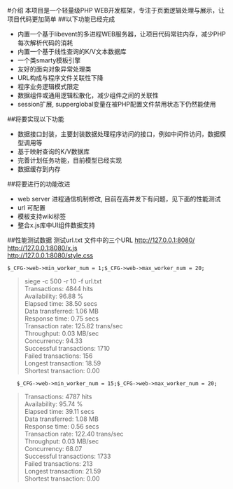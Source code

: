 #介绍
本项目是一个轻量级PHP WEB开发框架，专注于页面逻辑处理与展示，让项目代码更加简单
##以下功能已经完成
  * 内置一个基于libevent的多进程WEB服务器，让项目代码常驻内存，减少PHP每次解析代码的消耗
  * 内置一个基于线性查询的K/V文本数据库
  * 一个类smarty模板引擎
  * 友好的面向对象异常处理类
  * URL构成与程序文件关联性下降
  * 程序业务逻辑模式限定
  * 数据组件或通用逻辑松散化，减少组件之间的关联性
  * session扩展, supperglobal变量在被PHP配置文件禁用状态下仍然能使用

##将要实现以下功能
  * 数据接口封装，主要封装数据处理程序访问的接口，例如中间件访问，数据模型调用等
  * 基于映射查询的K/V数据库
  * 完善计划任务功能，目前模型已经实现
  * 数据缓存到内存

##将要进行的功能改进
  * web server 进程通信机制修改, 目前在高并发下有问题，见下面的性能测试
  * url 可配置
  * 模板支持wiki标签
  * 整合x.js库中UI组件数据支持

##性能测试数据
测试url.txt 文件中的三个URL
    http://127.0.0.1:8080/  
    http://127.0.0.1:8080/x.js  
    http://127.0.0.1:8080/style.css  


`$_CFG->web->min_worker_num = 1;$_CFG->web->max_worker_num = 20;`

>   siege -c 500 -r 10 -f url.txt  
>    Transactions:               4844 hits  
>   Availability:              96.88 %  
>   Elapsed time:              38.50 secs  
>   Data transferred:           1.06 MB  
>   Response time:              0.75 secs  
>   Transaction rate:         125.82 trans/sec  
>    Throughput:             0.03 MB/sec  
>    Concurrency:               94.33  
>   Successful transactions:        1710  
>   Failed transactions:             156  
>    Longest transaction:           18.59  
>   Shortest transaction:           0.00  
  
  
`   $_CFG->web->min_worker_num = 15;$_CFG->web->max_worker_num = 20;` 
>   Transactions:               4787 hits  
>   Availability:              95.74 %  
>   Elapsed time:              39.11 secs  
>   Data transferred:           1.08 MB  
>   Response time:              0.56 secs   
>   Transaction rate:         122.40 trans/sec   
>   Throughput:             0.03 MB/sec   
>   Concurrency:               68.07  
>   Successful transactions:        1733  
>   Failed transactions:             213   
>   Longest transaction:           21.59   
>   Shortest transaction:           0.00  
